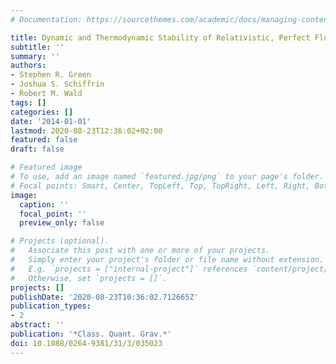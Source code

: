 ```yaml
---
# Documentation: https://sourcethemes.com/academic/docs/managing-content/

title: Dynamic and Thermodynamic Stability of Relativistic, Perfect Fluid Stars
subtitle: ''
summary: ''
authors:
- Stephen R. Green
- Joshua S. Schiffrin
- Robert M. Wald
tags: []
categories: []
date: '2014-01-01'
lastmod: 2020-08-23T12:36:02+02:00
featured: false
draft: false

# Featured image
# To use, add an image named `featured.jpg/png` to your page's folder.
# Focal points: Smart, Center, TopLeft, Top, TopRight, Left, Right, BottomLeft, Bottom, BottomRight.
image:
  caption: ''
  focal_point: ''
  preview_only: false

# Projects (optional).
#   Associate this post with one or more of your projects.
#   Simply enter your project's folder or file name without extension.
#   E.g. `projects = ["internal-project"]` references `content/project/deep-learning/index.md`.
#   Otherwise, set `projects = []`.
projects: []
publishDate: '2020-08-23T10:36:02.712665Z'
publication_types:
- 2
abstract: ''
publication: '*Class. Quant. Grav.*'
doi: 10.1088/0264-9381/31/3/035023
---
```

